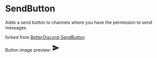 # SendButton

Adds a send button to channels where you have the permission to send messages.

forked from [BetterDiscord-SendButton](https://github.com/eckserah/BetterDiscordAddons-1/tree/master/Plugins/SendButton)

Button image preview: ![image](data:image/png;base64,iVBORw0KGgoAAAANSUhEUgAAABgAAAAYCAYAAADgdz34AAAAAXNSR0IArs4c6QAAAMxJREFUSEu9le0NgzAMRI9J2k3oaGUTOkkZpZu0WIorK1jElw8i8QfIvfglhgmDxzQ4H5cC3gBeADYAn16V2Qq+KVTC1wRrBnkAu3ipZklVVRVVAmiogKr0RQEKovWxAFpfCyCkL++DR5o17yfpnl2lTXb1MY1mgbf9ZOli9L6rjwVoqAAk2EIsQPto8xTJRA2wqy4pkufPvEF7brKs+jBaAH8NZ6XVAA4aegD0U+FqaAGENNQAKA1RgP5waA1RQOSc0+8wnUyHy4ThgB9/4DoZ8emw+AAAAABJRU5ErkJggg==)
